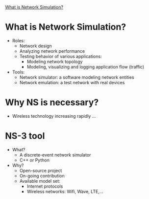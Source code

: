 [What is Network Simulation?](#what-is-network-simulation)

# What is Network Simulation?
- Roles:
  - Network design
  - Analyzing network performance
  - Testing behavior of various applications:
    - Modeling network topology
    - Modeling, visualizing and logging application flow (traffic)
- Tools:
  - Network simulator: a software modeling network entities
  - Network emulation: a test network with real devices
# Why NS is necessary?
- Wireless technology increasing rapidly
...
# NS-3 tool
- What?
  - A discrete-event network simulator
  - C++ or Python
- Why?
  - Open-source project
  - On-going contribution
  - Available model set:
    - Internet protocols
    - Wireless networks: Wifi, Wave, LTE,...